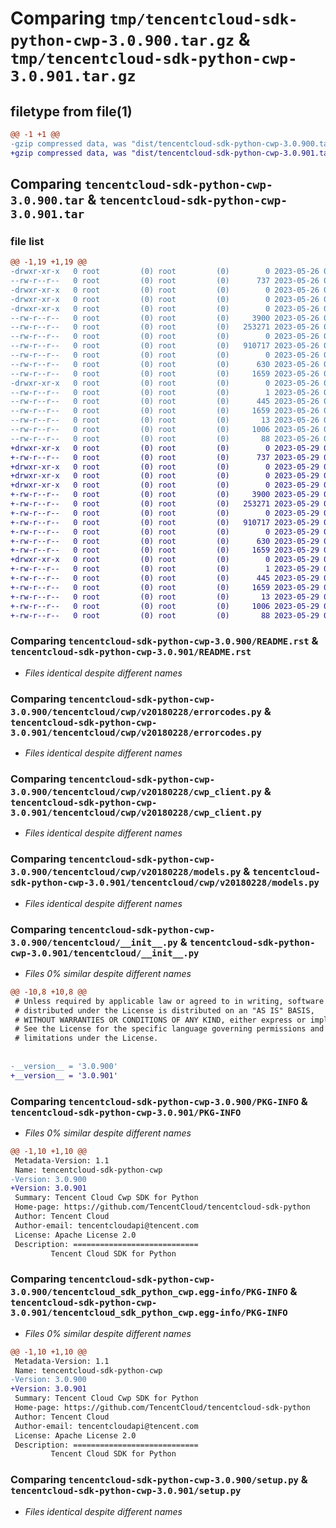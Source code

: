 # Comparing `tmp/tencentcloud-sdk-python-cwp-3.0.900.tar.gz` & `tmp/tencentcloud-sdk-python-cwp-3.0.901.tar.gz`

## filetype from file(1)

```diff
@@ -1 +1 @@
-gzip compressed data, was "dist/tencentcloud-sdk-python-cwp-3.0.900.tar", last modified: Fri May 26 02:15:45 2023, max compression
+gzip compressed data, was "dist/tencentcloud-sdk-python-cwp-3.0.901.tar", last modified: Mon May 29 02:24:54 2023, max compression
```

## Comparing `tencentcloud-sdk-python-cwp-3.0.900.tar` & `tencentcloud-sdk-python-cwp-3.0.901.tar`

### file list

```diff
@@ -1,19 +1,19 @@
-drwxr-xr-x   0 root         (0) root         (0)        0 2023-05-26 02:15:45.000000 tencentcloud-sdk-python-cwp-3.0.900/
--rw-r--r--   0 root         (0) root         (0)      737 2023-05-26 02:15:45.000000 tencentcloud-sdk-python-cwp-3.0.900/README.rst
-drwxr-xr-x   0 root         (0) root         (0)        0 2023-05-26 02:15:45.000000 tencentcloud-sdk-python-cwp-3.0.900/tencentcloud/
-drwxr-xr-x   0 root         (0) root         (0)        0 2023-05-26 02:15:45.000000 tencentcloud-sdk-python-cwp-3.0.900/tencentcloud/cwp/
-drwxr-xr-x   0 root         (0) root         (0)        0 2023-05-26 02:15:45.000000 tencentcloud-sdk-python-cwp-3.0.900/tencentcloud/cwp/v20180228/
--rw-r--r--   0 root         (0) root         (0)     3900 2023-05-26 02:15:45.000000 tencentcloud-sdk-python-cwp-3.0.900/tencentcloud/cwp/v20180228/errorcodes.py
--rw-r--r--   0 root         (0) root         (0)   253271 2023-05-26 02:15:45.000000 tencentcloud-sdk-python-cwp-3.0.900/tencentcloud/cwp/v20180228/cwp_client.py
--rw-r--r--   0 root         (0) root         (0)        0 2023-05-26 02:15:45.000000 tencentcloud-sdk-python-cwp-3.0.900/tencentcloud/cwp/v20180228/__init__.py
--rw-r--r--   0 root         (0) root         (0)   910717 2023-05-26 02:15:45.000000 tencentcloud-sdk-python-cwp-3.0.900/tencentcloud/cwp/v20180228/models.py
--rw-r--r--   0 root         (0) root         (0)        0 2023-05-26 02:15:45.000000 tencentcloud-sdk-python-cwp-3.0.900/tencentcloud/cwp/__init__.py
--rw-r--r--   0 root         (0) root         (0)      630 2023-05-26 02:15:45.000000 tencentcloud-sdk-python-cwp-3.0.900/tencentcloud/__init__.py
--rw-r--r--   0 root         (0) root         (0)     1659 2023-05-26 02:15:45.000000 tencentcloud-sdk-python-cwp-3.0.900/PKG-INFO
-drwxr-xr-x   0 root         (0) root         (0)        0 2023-05-26 02:15:45.000000 tencentcloud-sdk-python-cwp-3.0.900/tencentcloud_sdk_python_cwp.egg-info/
--rw-r--r--   0 root         (0) root         (0)        1 2023-05-26 02:15:45.000000 tencentcloud-sdk-python-cwp-3.0.900/tencentcloud_sdk_python_cwp.egg-info/dependency_links.txt
--rw-r--r--   0 root         (0) root         (0)      445 2023-05-26 02:15:45.000000 tencentcloud-sdk-python-cwp-3.0.900/tencentcloud_sdk_python_cwp.egg-info/SOURCES.txt
--rw-r--r--   0 root         (0) root         (0)     1659 2023-05-26 02:15:45.000000 tencentcloud-sdk-python-cwp-3.0.900/tencentcloud_sdk_python_cwp.egg-info/PKG-INFO
--rw-r--r--   0 root         (0) root         (0)       13 2023-05-26 02:15:45.000000 tencentcloud-sdk-python-cwp-3.0.900/tencentcloud_sdk_python_cwp.egg-info/top_level.txt
--rw-r--r--   0 root         (0) root         (0)     1006 2023-05-26 02:15:45.000000 tencentcloud-sdk-python-cwp-3.0.900/setup.py
--rw-r--r--   0 root         (0) root         (0)       88 2023-05-26 02:15:45.000000 tencentcloud-sdk-python-cwp-3.0.900/setup.cfg
+drwxr-xr-x   0 root         (0) root         (0)        0 2023-05-29 02:24:54.000000 tencentcloud-sdk-python-cwp-3.0.901/
+-rw-r--r--   0 root         (0) root         (0)      737 2023-05-29 02:24:54.000000 tencentcloud-sdk-python-cwp-3.0.901/README.rst
+drwxr-xr-x   0 root         (0) root         (0)        0 2023-05-29 02:24:54.000000 tencentcloud-sdk-python-cwp-3.0.901/tencentcloud/
+drwxr-xr-x   0 root         (0) root         (0)        0 2023-05-29 02:24:54.000000 tencentcloud-sdk-python-cwp-3.0.901/tencentcloud/cwp/
+drwxr-xr-x   0 root         (0) root         (0)        0 2023-05-29 02:24:54.000000 tencentcloud-sdk-python-cwp-3.0.901/tencentcloud/cwp/v20180228/
+-rw-r--r--   0 root         (0) root         (0)     3900 2023-05-29 02:24:54.000000 tencentcloud-sdk-python-cwp-3.0.901/tencentcloud/cwp/v20180228/errorcodes.py
+-rw-r--r--   0 root         (0) root         (0)   253271 2023-05-29 02:24:54.000000 tencentcloud-sdk-python-cwp-3.0.901/tencentcloud/cwp/v20180228/cwp_client.py
+-rw-r--r--   0 root         (0) root         (0)        0 2023-05-29 02:24:54.000000 tencentcloud-sdk-python-cwp-3.0.901/tencentcloud/cwp/v20180228/__init__.py
+-rw-r--r--   0 root         (0) root         (0)   910717 2023-05-29 02:24:54.000000 tencentcloud-sdk-python-cwp-3.0.901/tencentcloud/cwp/v20180228/models.py
+-rw-r--r--   0 root         (0) root         (0)        0 2023-05-29 02:24:54.000000 tencentcloud-sdk-python-cwp-3.0.901/tencentcloud/cwp/__init__.py
+-rw-r--r--   0 root         (0) root         (0)      630 2023-05-29 02:24:54.000000 tencentcloud-sdk-python-cwp-3.0.901/tencentcloud/__init__.py
+-rw-r--r--   0 root         (0) root         (0)     1659 2023-05-29 02:24:54.000000 tencentcloud-sdk-python-cwp-3.0.901/PKG-INFO
+drwxr-xr-x   0 root         (0) root         (0)        0 2023-05-29 02:24:54.000000 tencentcloud-sdk-python-cwp-3.0.901/tencentcloud_sdk_python_cwp.egg-info/
+-rw-r--r--   0 root         (0) root         (0)        1 2023-05-29 02:24:54.000000 tencentcloud-sdk-python-cwp-3.0.901/tencentcloud_sdk_python_cwp.egg-info/dependency_links.txt
+-rw-r--r--   0 root         (0) root         (0)      445 2023-05-29 02:24:54.000000 tencentcloud-sdk-python-cwp-3.0.901/tencentcloud_sdk_python_cwp.egg-info/SOURCES.txt
+-rw-r--r--   0 root         (0) root         (0)     1659 2023-05-29 02:24:54.000000 tencentcloud-sdk-python-cwp-3.0.901/tencentcloud_sdk_python_cwp.egg-info/PKG-INFO
+-rw-r--r--   0 root         (0) root         (0)       13 2023-05-29 02:24:54.000000 tencentcloud-sdk-python-cwp-3.0.901/tencentcloud_sdk_python_cwp.egg-info/top_level.txt
+-rw-r--r--   0 root         (0) root         (0)     1006 2023-05-29 02:24:54.000000 tencentcloud-sdk-python-cwp-3.0.901/setup.py
+-rw-r--r--   0 root         (0) root         (0)       88 2023-05-29 02:24:54.000000 tencentcloud-sdk-python-cwp-3.0.901/setup.cfg
```

### Comparing `tencentcloud-sdk-python-cwp-3.0.900/README.rst` & `tencentcloud-sdk-python-cwp-3.0.901/README.rst`

 * *Files identical despite different names*

### Comparing `tencentcloud-sdk-python-cwp-3.0.900/tencentcloud/cwp/v20180228/errorcodes.py` & `tencentcloud-sdk-python-cwp-3.0.901/tencentcloud/cwp/v20180228/errorcodes.py`

 * *Files identical despite different names*

### Comparing `tencentcloud-sdk-python-cwp-3.0.900/tencentcloud/cwp/v20180228/cwp_client.py` & `tencentcloud-sdk-python-cwp-3.0.901/tencentcloud/cwp/v20180228/cwp_client.py`

 * *Files identical despite different names*

### Comparing `tencentcloud-sdk-python-cwp-3.0.900/tencentcloud/cwp/v20180228/models.py` & `tencentcloud-sdk-python-cwp-3.0.901/tencentcloud/cwp/v20180228/models.py`

 * *Files identical despite different names*

### Comparing `tencentcloud-sdk-python-cwp-3.0.900/tencentcloud/__init__.py` & `tencentcloud-sdk-python-cwp-3.0.901/tencentcloud/__init__.py`

 * *Files 0% similar despite different names*

```diff
@@ -10,8 +10,8 @@
 # Unless required by applicable law or agreed to in writing, software
 # distributed under the License is distributed on an "AS IS" BASIS,
 # WITHOUT WARRANTIES OR CONDITIONS OF ANY KIND, either express or implied.
 # See the License for the specific language governing permissions and
 # limitations under the License.
 
 
-__version__ = '3.0.900'
+__version__ = '3.0.901'
```

### Comparing `tencentcloud-sdk-python-cwp-3.0.900/PKG-INFO` & `tencentcloud-sdk-python-cwp-3.0.901/PKG-INFO`

 * *Files 0% similar despite different names*

```diff
@@ -1,10 +1,10 @@
 Metadata-Version: 1.1
 Name: tencentcloud-sdk-python-cwp
-Version: 3.0.900
+Version: 3.0.901
 Summary: Tencent Cloud Cwp SDK for Python
 Home-page: https://github.com/TencentCloud/tencentcloud-sdk-python
 Author: Tencent Cloud
 Author-email: tencentcloudapi@tencent.com
 License: Apache License 2.0
 Description: ============================
         Tencent Cloud SDK for Python
```

### Comparing `tencentcloud-sdk-python-cwp-3.0.900/tencentcloud_sdk_python_cwp.egg-info/PKG-INFO` & `tencentcloud-sdk-python-cwp-3.0.901/tencentcloud_sdk_python_cwp.egg-info/PKG-INFO`

 * *Files 0% similar despite different names*

```diff
@@ -1,10 +1,10 @@
 Metadata-Version: 1.1
 Name: tencentcloud-sdk-python-cwp
-Version: 3.0.900
+Version: 3.0.901
 Summary: Tencent Cloud Cwp SDK for Python
 Home-page: https://github.com/TencentCloud/tencentcloud-sdk-python
 Author: Tencent Cloud
 Author-email: tencentcloudapi@tencent.com
 License: Apache License 2.0
 Description: ============================
         Tencent Cloud SDK for Python
```

### Comparing `tencentcloud-sdk-python-cwp-3.0.900/setup.py` & `tencentcloud-sdk-python-cwp-3.0.901/setup.py`

 * *Files identical despite different names*

